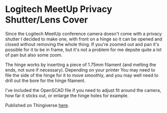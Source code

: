 # Logitech MeetUp Privacy Shutter/Lens Cover

Since the Logitech MeetUp conference camera doesn't come with a privacy shutter I decided to make one, with front on a hinge so it can be opened and closed without removing the whole thing. If you're zoomed out and pan it's possible for it to be in frame, but it's not a problem for me depsite quite a lot of pan but also some zoom.

The hinge works by inserting a piece of 1.75mm filament (and melting the ends, not sure if necessary). Depending on your printer You may need to file the side of the hinge for it to move smoothly, and you may well need to drill out the bore for the hinge filament.

I've included the OpenSCAD file if you need to adjust fit around the camera, how far it sticks out, or enlarge the hinge holes for example.

Published on Thingiverse [here](https://www.thingiverse.com/thing:6678306).
